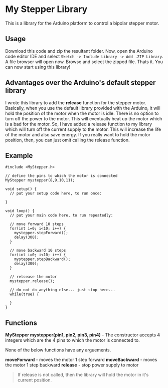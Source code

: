 # My Stepper Library
This is a library for the Arduino platform to control a bipolar stepper motor.

## Usage

Download this code and zip the resultant folder. Now, open the Arduino code editor IDE and select ```Sketch -> Include Library -> Add .ZIP Library```. A file browser will open now. Browse and select the zipped file.
Thats it. You can now start using this library!

## Advantages over the Arduino's default stepper library
I wrote this library to add the **release** function for the stepper motor. Basically, when you use the default library provided with the Arduino, it will hold the position of the motor when the motor is idle. There is no option to turn off the power to the motor. This will eventually heat up the motor which is a bad for the motor. So, I have added a release function to my library which will turn off the current supply  to the motor. This will increase the life of the motor and also save energy. If you really want to hold the motor position, then, you can just omit calling the release function.

## Example
```arduino
#include <MyStepper.h>

// define the pins to which the motor is connected
MyStepper mystepper(8,9,10,11);

void setup() {
  // put your setup code here, to run once:
  
}

void loop() {
  // put your main code here, to run repeatedly:

  // move forward 10 steps
  for(int i=0; i<10; i++) {
    mystepper.stepForward();
    delay(300);
  }

  // move backward 10 steps
  for(int i=0; i<10; i++) {
    mystepper.stepBackward();
    delay(300);
  }

  // relsease the motor
  mystepper.release();

  // do not do anything else... just stop here...
  while(true) {
    
  }
}
```

## Functions
**MyStepper mystepper(pin1, pin2, pin3, pin4)** - The constructor accepts 4 integers which are the 4 pins to which the motor is connected to.

None of the below functions have any arguements.

**moveForward** - moves the motor 1 step forward
**moveBackward** - moves the motor 1 step backward
**release** - stop power supply to motor

> If release is not called, then the library will hold the motor in it's current position.
